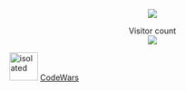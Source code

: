 <p align="center">
  <img src="https://github-readme-stats-git-masterrstaa-rickstaa.vercel.app/api?username=dolbolesya&title_color=e07eed&text_color=9f9f9f&show_icons=true&bg_color=00000000&hide_border=true&hide_title=false&icon_color=e07eed&hide_title=true&count_private=true" />
</p>
<p align="center"> 
  Visitor count<br>
  <img src="https://profile-counter.glitch.me/dolbolesya/count.svg" />
</p>

<img src="https://www.codewars.com/packs/assets/logo.61192cf7.svg" alt="isolated" width="50"/> [CodeWars](https://www.codewars.com/users/dolbolesya)

<!--
**dolbolesya/dolbolesya** is a ✨ _special_ ✨ repository because its `README.md` (this file) appears on your GitHub profile.
